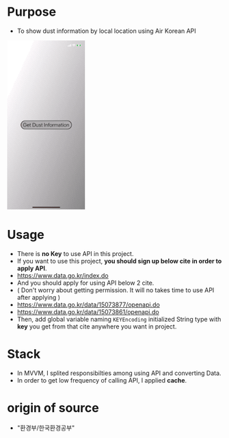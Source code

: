 
# Purpose 
- To show dust information by local location using Air Korean API 

![dust_gif](source/dustgif.gif)

# Usage 
- There is **no Key** to use API in this project. 
- If you want to use this project, **you should sign up below cite in order to apply API**.
- https://www.data.go.kr/index.do
- And you should apply for using API below 2 cite. 
- ( Don't worry about getting permission. It will no takes time to use API after applying )
- https://www.data.go.kr/data/15073877/openapi.do 
- https://www.data.go.kr/data/15073861/openapi.do
- Then, add global variable naming `KEYEncoding` initialized String type with **key** you get from that cite anywhere you want in project.

# Stack 
- In MVVM, I splited responsibilties among using API and converting Data. 
- In order to get low frequency of calling API, I applied **cache**. 

# origin of source
-  "환경부/한국환경공부"
